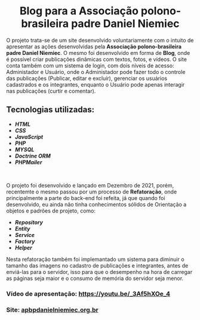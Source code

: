 <h1 align="center">Blog para a Associação polono-brasileira padre Daniel Niemiec</h1>

O projeto trata-se de um site desenvolvido voluntariamente com o intuito de apresentar as ações desenvolvidas pela <strong>Associação polono-brasileira padre Daniel Niemiec</strong>.
O mesmo foi desenvolvido em forma de <strong>Blog</strong>, onde é possível criar publicações dinâmicas com textos, fotos, e vídeos. O site conta também com um sistema de login, com 
dois níveis de acesso: Administador e Usuário, onde o Administador pode fazer todo o controle das publicações (Publicar, editar e excluír), gerenciar os usuários 
cadastrados e os integrantes, enquanto o Usuário pode apenas interagir nas publicações (curtir e comentar). 

<h2>Tecnologias utilizadas: </h2>


- ***HTML***
- ***CSS***
- ***JavaScript***
- ***PHP***
- ***MYSQL***
- ***Doctrine ORM***
- ***PHPMailer***
<br>

O projeto foi desenvolvido e lançado em Dezembro de 2021, porém, recentemte o mesmo passou por um processo de <strong>Refatoração</strong>, onde principalmente a parte do 
back-end foi refeita, já que quando foi desenvolvido, eu ainda não tinha conhecimentos sólidos de Orientação a objetos e padrões de projeto, como: 

- ***Repository***
- ***Entity***
- ***Service***
- ***Factory***
- ***Helper***

Nesta refatoração também foi implemantado um sistema para diminuir o tamanho das imagens no cadastro de publicações e integrantes, antes de enviá-las para o servidor, isso
para que o desempenho na hora de carregar as páginas seja maior e o consumo de memória do servidor seja menor.

<h3>Vídeo de apresentação: <a href="https://youtu.be/_3Af5hXOe_4" target="_blank">https://youtu.be/_3Af5hXOe_4</a></h3>
<h3>Site: <a href="https://apbpdanielniemiec.org.br" target="_blank">apbpdanielniemiec.org.br</a></h3>
